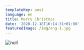 ```yaml
---
templateKey: post
language: en
title: Merry Christmas
date: '2020-12-18T16:14:31+01:00'
featuredImage: /img/eng-1.jpg
---
```

![null](/img/eng-1.jpg)
